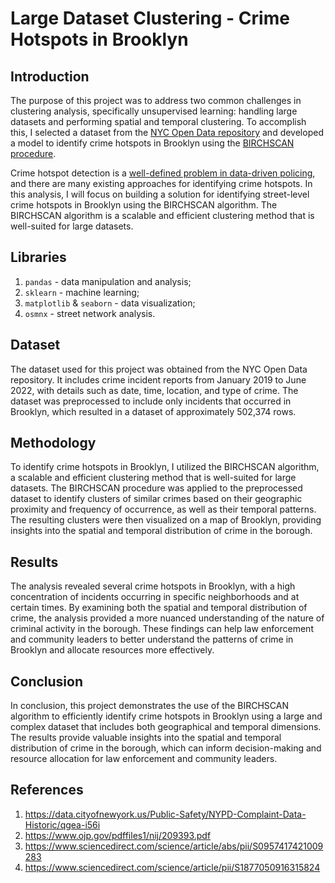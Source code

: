# Large Dataset Clustering - Crime Hotspots in Brooklyn

## Introduction

The purpose of this project was to address two common challenges in clustering analysis, specifically unsupervised learning: handling large datasets and performing spatial and temporal clustering. To accomplish this, I selected a dataset from the [NYC Open Data repository](https://data.cityofnewyork.us/) and developed a model to identify crime hotspots in Brooklyn using the [BIRCHSCAN procedure](https://www.sciencedirect.com/science/article/abs/pii/S0957417421009283).

Crime hotspot detection is a [well-defined problem in data-driven policing](https://www.sciencedirect.com/science/article/abs/pii/S0957417421009283), and there are many existing approaches for identifying crime hotspots. In this analysis, I will focus on building a solution for identifying street-level crime hotspots in Brooklyn using the BIRCHSCAN algorithm. The BIRCHSCAN algorithm is a scalable and efficient clustering method that is well-suited for large datasets.

## Libraries

1. `pandas` - data manipulation and analysis;
1. `sklearn` - machine learning;
1. `matplotlib` & `seaborn` - data visualization;
1. `osmnx` - street network analysis.

## Dataset

The dataset used for this project was obtained from the NYC Open Data repository. It includes crime incident reports from January 2019 to June 2022, with details such as date, time, location, and type of crime. The dataset was preprocessed to include only incidents that occurred in Brooklyn, which resulted in a dataset of approximately 502,374 rows.

## Methodology

To identify crime hotspots in Brooklyn, I utilized the BIRCHSCAN algorithm, a scalable and efficient clustering method that is well-suited for large datasets. The BIRCHSCAN procedure was applied to the preprocessed dataset to identify clusters of similar crimes based on their geographic proximity and frequency of occurrence, as well as their temporal patterns. The resulting clusters were then visualized on a map of Brooklyn, providing insights into the spatial and temporal distribution of crime in the borough.

## Results

The analysis revealed several crime hotspots in Brooklyn, with a high concentration of incidents occurring in specific neighborhoods and at certain times. By examining both the spatial and temporal distribution of crime, the analysis provided a more nuanced understanding of the nature of criminal activity in the borough. These findings can help law enforcement and community leaders to better understand the patterns of crime in Brooklyn and allocate resources more effectively.

## Conclusion

In conclusion, this project demonstrates the use of the BIRCHSCAN algorithm to efficiently identify crime hotspots in Brooklyn using a large and complex dataset that includes both geographical and temporal dimensions. The results provide valuable insights into the spatial and temporal distribution of crime in the borough, which can inform decision-making and resource allocation for law enforcement and community leaders.

## References

1. https://data.cityofnewyork.us/Public-Safety/NYPD-Complaint-Data-Historic/qgea-i56i
1. https://www.ojp.gov/pdffiles1/nij/209393.pdf
1. https://www.sciencedirect.com/science/article/abs/pii/S0957417421009283
1. https://www.sciencedirect.com/science/article/pii/S1877050916315824